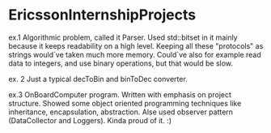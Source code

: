 # EricssonInternshipProjects

ex.1 
  Algorithmic problem, called it Parser.
  Used std::bitset in it mainly because it keeps readability on a high level.
  Keeping all these "protocols" as strings would\`ve taken much more memory.
  Could\`ve also for example read data to integers, and use binary operations,
  but that would be slow.
  
ex. 2
  Just a typical decToBin and binToDec converter.
  
ex.3
  OnBoardComputer program.
  Written with emphasis on project structure.
  Showed some object oriented programming techniques like inheritance, encapsulation, abstraction.
  Alse used observer pattern (DataCollector and Loggers).
  Kinda proud of it. :)
